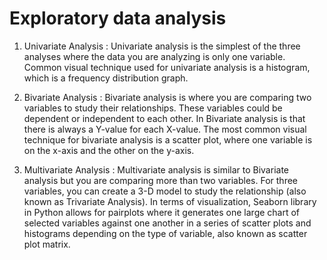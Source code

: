 # Exploratory data analysis 

1. Univariate Analysis : Univariate analysis is the simplest of the three analyses where the data you are analyzing is only one variable.
Common visual technique used for univariate analysis is a histogram, which is a frequency distribution graph.

2. Bivariate Analysis : Bivariate analysis is where you are comparing two variables to study their relationships.
These variables could be dependent or independent to each other.
In Bivariate analysis is that there is always a Y-value for each X-value.
The most common visual technique for bivariate analysis is a scatter plot, where one variable is on the x-axis and the other on the y-axis.

3. Multivariate Analysis : Multivariate analysis is similar to Bivariate analysis but you are comparing more than two variables.
For three variables, you can create a 3-D model to study the relationship (also known as Trivariate Analysis).
In terms of visualization, Seaborn library in Python allows for pairplots where it generates one large chart of selected variables against one another in a series of scatter plots and histograms depending on the type of variable, also known as scatter plot matrix.
